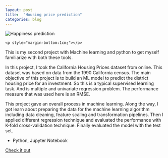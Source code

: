 ```yaml
---
layout: post
title:  "Housing price prediction"
categories: blog
---
```


<div class="user-projects">
    <img alt="Happiness prediction" src="{{ "/assets/img/happinessPredict.png" }}" /> 

    <p style="margin-bottom:1cm;"></p>

  <div class="contents">
    <p>This is my second project with Machine learning and python to get myself familiarize with both these tools.</p>
    <p>In this project, I took the California Housing Prices dataset from online. This dataset was based on data from the 1990 California census. The main objective of this project is to build an ML model to predict the district housing price for an investment. So this is a typical supervised learning task. And is multiple and univariate regression problem. The performance measure that was used here is an RMSE.</p>
    <p>This project gave an overall process in machine learning. Along the way, I got learn about preparing the data for the machine learning algorithm including data cleaning, feature scaling and transformation pipelines. Then I applied different regression technique and evaluated the performance with K-fold cross-validation technique. Finally evaluated the model with the test set.</p>
     <ul>
      <li> Python, Jupyter Notebook</li>
     </ul>
    <a class="project-link" href="https://github.com/Dhurai1995/lifeSatisfactionPrediction">Check it out</a>
  </div>
</div>
